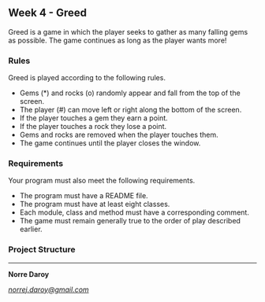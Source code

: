## Week 4 - Greed

Greed is a game in which the player seeks to gather as many falling gems as possible. The game continues as long as the player wants more!

### Rules

Greed is played according to the following rules.

- Gems (\*) and rocks (o) randomly appear and fall from the top of the screen.
- The player (#) can move left or right along the bottom of the screen.
- If the player touches a gem they earn a point.
- If the player touches a rock they lose a point.
- Gems and rocks are removed when the player touches them.
- The game continues until the player closes the window.

### Requirements

Your program must also meet the following requirements.

- The program must have a README file.
- The program must have at least eight classes.
- Each module, class and method must have a corresponding comment.
- The game must remain generally true to the order of play described earlier.

### Project Structure

---

**Norre Daroy**

*norrej.daroy@gmail.com*
